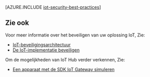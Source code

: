 <properties
 pageTitle="Aanbevolen procedures voor beveiliging IoT | Microsoft Azure"
 description="Aanbevolen procedures voor beveiliging voor het beveiligen van uw infrastructuur IoT"
 services="iot-hub"
 documentationCenter=""
 authors="YuriDio"
 manager="timlt"
 editor=""/>

<tags
 ms.service="iot-hub"
 ms.devlang="na"
 ms.topic="article"
 ms.tgt_pltfrm="na"
 ms.workload="na"
 ms.date="10/17/2016"
 ms.author="yurid"/>
 
[AZURE.INCLUDE [iot-security-best-practices](../../includes/iot-security-best-practices.md)]

## <a name="see-also"></a>Zie ook

Voor meer informatie over het beveiligen van uw oplossing IoT, Zie:

- [IoT-beveiligingsarchitectuur][lnk-security-architecture]
- [De IoT-implementatie beveiligen][lnk-security-deployment]

Om de mogelijkheden van IoT Hub verder verkennen, Zie:

- [Een apparaat met de SDK IoT Gateway simuleren][lnk-gateway]

[lnk-security-architecture]: iot-hub-security-architecture.md
[lnk-security-deployment]: iot-hub-security-deployment.md

[lnk-gateway]: iot-hub-linux-gateway-sdk-simulated-device.md